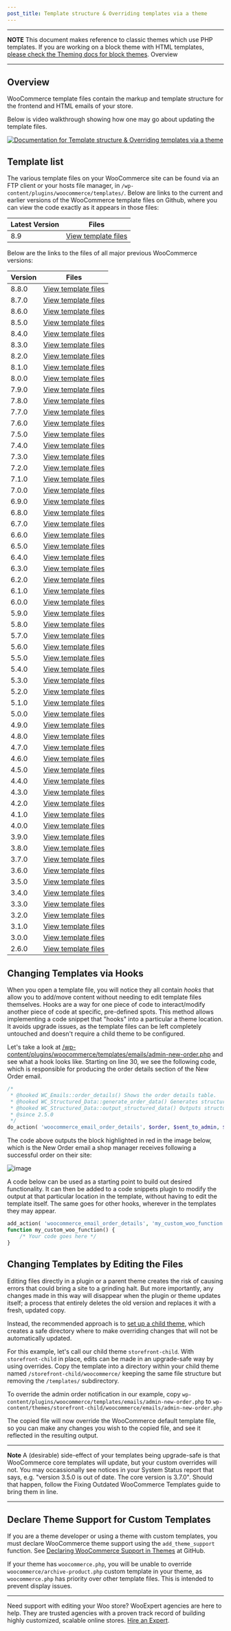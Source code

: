```yaml
---
post_title: Template structure & Overriding templates via a theme
---
```


---

**NOTE** This document makes reference to classic themes which use PHP templates. If you are working on a block theme with HTML templates, [please check the Theming docs for block themes](/docs/block-theme-development/theming-woo-blocks.md).
Overview

---


## Overview

WooCommerce template files contain the markup and template structure for the frontend and HTML emails of your store.

Below is video walkthrough showing how one may go about updating the template files. 


[![Documentation for Template structure & Overriding templates via a theme](https://embed-ssl.wistia.com/deliveries/a2f57c5896505b39952aa8411a474066.jpg?image_play_button_size=2x&amp;image_crop_resized=960x540&amp;image_play_button=1&amp;image_play_button_color=694397e0)](https://woocommerce.com/document/template-structure/?wvideo=8mvl4bro0g)


## Template list

The various template files on your WooCommerce site can be found via an FTP client or your hosts file manager, in `/wp-content/plugins/woocommerce/templates/`. Below are links to the current and earlier versions of the WooCommerce template files on Github, where you can view the code exactly as it appears in those files:

| Latest Version | Files |
| -------------- | ----- | 
| 8.9            | [View template files](https://github.com/woocommerce/woocommerce/tree/8.9.0/plugins/woocommerce/templates) |

Below are the links to the files of all major previous WooCommerce versions: 

| Version        | Files |
| -------------- | ----- | 
| 8.8.0          | [View template files](https://github.com/woocommerce/woocommerce/tree/8.8.0/plugins/woocommerce/templates) |
| 8.7.0          | [View template files](https://github.com/woocommerce/woocommerce/tree/8.7.0/plugins/woocommerce/templates) |
| 8.6.0          | [View template files](https://github.com/woocommerce/woocommerce/tree/8.6.0/plugins/woocommerce/templates) |
| 8.5.0          | [View template files](https://github.com/woocommerce/woocommerce/tree/8.5.0/plugins/woocommerce/templates) |
| 8.4.0          | [View template files](https://github.com/woocommerce/woocommerce/tree/8.4.0/plugins/woocommerce/templates) |
| 8.3.0          | [View template files](https://github.com/woocommerce/woocommerce/tree/8.3.0/plugins/woocommerce/templates) |
| 8.2.0          | [View template files](https://github.com/woocommerce/woocommerce/tree/8.2.0/plugins/woocommerce/templates) |
| 8.1.0          | [View template files](https://github.com/woocommerce/woocommerce/tree/8.1.0/plugins/woocommerce/templates) |
| 8.0.0          | [View template files](https://github.com/woocommerce/woocommerce/tree/8.0.0/plugins/woocommerce/templates) |
| 7.9.0          | [View template files](https://github.com/woocommerce/woocommerce/tree/7.9.0/plugins/woocommerce/templates) |
| 7.8.0          | [View template files](https://github.com/woocommerce/woocommerce/tree/7.8.0/plugins/woocommerce/templates) |
| 7.7.0          | [View template files](https://github.com/woocommerce/woocommerce/tree/7.7.0/plugins/woocommerce/templates) |
| 7.6.0          | [View template files](https://github.com/woocommerce/woocommerce/tree/7.6.0/plugins/woocommerce/templates) |
| 7.5.0          | [View template files](https://github.com/woocommerce/woocommerce/tree/7.5.0/plugins/woocommerce/templates) |
| 7.4.0          | [View template files](https://github.com/woocommerce/woocommerce/tree/7.4.0/plugins/woocommerce/templates) |
| 7.3.0          | [View template files](https://github.com/woocommerce/woocommerce/tree/7.3.0/plugins/woocommerce/templates) |
| 7.2.0          | [View template files](https://github.com/woocommerce/woocommerce/tree/7.2.0/plugins/woocommerce/templates) |
| 7.1.0          | [View template files](https://github.com/woocommerce/woocommerce/tree/7.1.0/plugins/woocommerce/templates) |
| 7.0.0          | [View template files](https://github.com/woocommerce/woocommerce/tree/7.0.0/plugins/woocommerce/templates) |
| 6.9.0          | [View template files](https://github.com/woocommerce/woocommerce/tree/6.9.0/plugins/woocommerce/templates) |
| 6.8.0          | [View template files](https://github.com/woocommerce/woocommerce/tree/6.8.0/plugins/woocommerce/templates) |
| 6.7.0          | [View template files](https://github.com/woocommerce/woocommerce/tree/6.7.0/plugins/woocommerce/templates) |
| 6.6.0          | [View template files](https://github.com/woocommerce/woocommerce/tree/6.6.0/plugins/woocommerce/templates) |
| 6.5.0          | [View template files](https://github.com/woocommerce/woocommerce/tree/6.5.0/plugins/woocommerce/templates) |
| 6.4.0          | [View template files](https://github.com/woocommerce/woocommerce/tree/6.4.0/plugins/woocommerce/templates) |
| 6.3.0          | [View template files](https://github.com/woocommerce/woocommerce/tree/6.3.0/plugins/woocommerce/templates) |
| 6.2.0          | [View template files](https://github.com/woocommerce/woocommerce/tree/6.2.0/plugins/woocommerce/templates) |
| 6.1.0          | [View template files](https://github.com/woocommerce/woocommerce/tree/6.1.0/plugins/woocommerce/templates) |
| 6.0.0          | [View template files](https://github.com/woocommerce/woocommerce/tree/6.0.0/plugins/woocommerce/templates) |
| 5.9.0          | [View template files](https://github.com/woocommerce/woocommerce/tree/5.9.0/templates) |
| 5.8.0          | [View template files](https://github.com/woocommerce/woocommerce/tree/5.8.0/templates) | 
| 5.7.0          | [View template files](https://github.com/woocommerce/woocommerce/tree/5.7.0/templates) |
| 5.6.0          | [View template files](https://github.com/woocommerce/woocommerce/tree/5.6.0/templates) |
| 5.5.0          | [View template files](https://github.com/woocommerce/woocommerce/tree/5.5.0/templates) |
| 5.4.0          | [View template files](https://github.com/woocommerce/woocommerce/tree/5.4.0/templates) |
| 5.3.0          | [View template files](https://github.com/woocommerce/woocommerce/tree/5.3.0/templates) |
| 5.2.0          | [View template files](https://github.com/woocommerce/woocommerce/tree/5.2.0/templates) |
| 5.1.0          | [View template files](https://github.com/woocommerce/woocommerce/tree/5.1.0/templates) |
| 5.0.0          | [View template files](https://github.com/woocommerce/woocommerce/tree/5.0.0/templates) |
| 4.9.0          | [View template files](https://github.com/woocommerce/woocommerce/tree/4.9.0/templates) |
| 4.8.0          | [View template files](https://github.com/woocommerce/woocommerce/tree/4.8.0/templates) |
| 4.7.0          | [View template files](https://github.com/woocommerce/woocommerce/tree/4.7.0/templates) |
| 4.6.0          | [View template files](https://github.com/woocommerce/woocommerce/tree/4.6.0/templates) |
| 4.5.0          | [View template files](https://github.com/woocommerce/woocommerce/tree/4.5.0/templates) |
| 4.4.0          | [View template files](https://github.com/woocommerce/woocommerce/tree/4.4.0/templates) |
| 4.3.0          | [View template files](https://github.com/woocommerce/woocommerce/tree/4.3.0/templates) |
| 4.2.0          | [View template files](https://github.com/woocommerce/woocommerce/tree/4.2.0/templates) |
| 4.1.0          | [View template files](https://github.com/woocommerce/woocommerce/tree/4.1.0/templates) |
| 4.0.0          | [View template files](https://github.com/woocommerce/woocommerce/tree/4.0.0/templates) |
| 3.9.0          | [View template files](https://github.com/woocommerce/woocommerce/tree/3.9.0/templates) |
| 3.8.0          | [View template files](https://github.com/woocommerce/woocommerce/tree/3.8.0/templates) |
| 3.7.0          | [View template files](https://github.com/woocommerce/woocommerce/tree/3.7.0/templates) |
| 3.6.0          | [View template files](https://github.com/woocommerce/woocommerce/tree/3.6.0/templates) |
| 3.5.0          | [View template files](https://github.com/woocommerce/woocommerce/tree/3.5.0/templates) |
| 3.4.0          | [View template files](https://github.com/woocommerce/woocommerce/tree/3.4.0/templates) |
| 3.3.0          | [View template files](https://github.com/woocommerce/woocommerce/tree/3.3.0/templates) |
| 3.2.0          | [View template files](https://github.com/woocommerce/woocommerce/tree/3.2.0/templates) |
| 3.1.0          | [View template files](https://github.com/woocommerce/woocommerce/tree/3.1.0/templates) |
| 3.0.0          | [View template files](https://github.com/woocommerce/woocommerce/tree/3.0.0/templates) |
| 2.6.0          | [View template files](https://github.com/woocommerce/woocommerce/tree/2.6.0/templates) |

             
## Changing Templates via Hooks

When you open a template file, you will notice they all contain _hooks_ that allow you to add/move content without needing to edit template files themselves. Hooks are a way for one piece of code to interact/modify another piece of code at specific, pre-defined spots. This method allows implementing a code snippet that "hooks" into a particular a theme location. It avoids upgrade issues, as the template files can be left completely untouched and doesn't require a child theme to be configured.

Let's take a look at [/wp-content/plugins/woocommerce/templates/emails/admin-new-order.php](https://github.com/woocommerce/woocommerce/blob/8.9.0/plugins/woocommerce/templates/emails/admin-new-order.php) and see what a hook looks like. Starting on line 30, we see the following code, which is responsible for producing the order details section of the New Order email.

```php
/*
 * @hooked WC_Emails::order_details() Shows the order details table.
 * @hooked WC_Structured_Data::generate_order_data() Generates structured data.
 * @hooked WC_Structured_Data::output_structured_data() Outputs structured data.
 * @since 2.5.0
 */
do_action( 'woocommerce_email_order_details', $order, $sent_to_admin, $plain_text, $email );
```

The code above outputs the block highlighted in red in the image below, which is the New Order email a shop manager receives following a successful order on their site: 

![image](https://woocommerce.com/wp-content/uploads/2020/05/templating-using-hooks.webp) 

A code below can be used as a starting point to build out desired functionality. It can then be added to a code snippets plugin to modify the output at that particular location in the template, without having to edit the template itself. The same goes for other hooks, wherever in the templates they may appear. 

```php
add_action( 'woocommerce_email_order_details', 'my_custom_woo_function');
function my_custom_woo_function() { 
    /* Your code goes here */
}
```

## Changing Templates by Editing the Files

Editing files directly in a plugin or a parent theme creates the risk of causing errors that could bring a site to a grinding halt. But more importantly, any changes made in this way will disappear when the plugin or theme updates itself; a process that entirely deletes the old version and replaces it with a fresh, updated copy.

Instead, the recommended approach is to [set up a child theme](https://developer.woocommerce.com/docs/how-to-set-up-and-use-a-child-theme/), which creates a safe directory where to make overriding changes that will not be automatically updated.

For this example, let's call our child theme `storefront-child`. With `storefront-child` in place, edits can be made in an upgrade-safe way by using overrides. Copy the template into a directory within your child theme named `/storefront-child/woocommerce/` keeping the same file structure but removing the `/templates/` subdirectory.

To override the admin order notification in our example, copy `wp-content/plugins/woocommerce/templates/emails/admin-new-order.php` to `wp-content/themes/storefront-child/woocommerce/emails/admin-new-order.php`

The copied file will now override the WooCommerce default template file, so you can make any changes you wish to the copied file, and see it reflected in the resulting output.

---

**Note** A (desirable) side-effect of your templates being upgrade-safe is that WooCommerce core templates will update, but your custom overrides will not. You may occassionally see notices in your System Status report that says, e.g. "version 3.5.0 is out of date. The core version is 3.7.0". Should that happen, follow the Fixing Outdated WooCommerce Templates guide to bring them in line.

---

## Declare Theme Support for Custom Templates

If you are a theme developer or using a theme with custom templates, you must declare WooCommerce theme support using the `add_theme_support` function. See [Declaring WooCommerce Support in Themes](https://github.com/woocommerce/woocommerce/wiki/Declaring-WooCommerce-support-in-themes) at GitHub.

If your theme has `woocommerce.php`, you will be unable to override `woocommerce/archive-product.php` custom template in your theme, as `woocommerce.php` has priority over other template files. This is intended to prevent display issues.

---

Need support with editing your Woo store? WooExpert agencies are here to help. They are trusted agencies with a proven track record of building highly customized, scalable online stores.
[Hire an Expert](https://woocommerce.com/customizations/).

